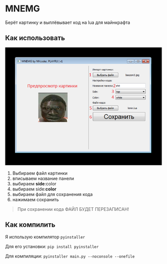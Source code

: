 # MNEMG
Берёт картинку и выплёвывает код на lua для майнкрафта

## Как использовать
![image](https://github.com/NVcoder24/mnemg/blob/resources/Screenshot_82.png)
1. Выбираем файл картинки
2. вписываем название панели
3. выбираем **side**:color
4. выбираем side:**color**
5. выбираем файл для сохранения кода
6. нажимаем сохранить

> При сохранении кода ФАЙЛ БУДЕТ ПЕРЕЗАПИСАН!

## Как компилить
Я использую компилятор ```pyinstaller```

Для его установки: ```pip install pyinstaller```

Для компиляции: ```pyinstaller main.py --noconsole --onefile```
